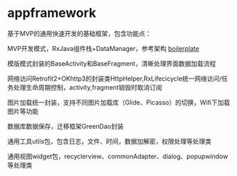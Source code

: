 # appframework
基于MVP的通用快速开发的基础框架，包含功能点：

MVP开发模式，RxJava组件栈+DataManager，参考架构 [boilerplate](https://github.com/ribot/android-boilerplate)

模版模式封装的BaseActivity和BaseFragment，清晰处理界面数据加载流程

网络访问Retrofit2+OKhttp3的封装类HttpHelper,RxLifecicycle统一网络访问/任务处理生命周期控制，activity,fragment销毁时取消订阅

图片加载统一封装，支持不同图片加载库（Glide、Picasso）的切换，Wifi下加载图片等功能

数据库数据保存，迁移框架GreenDao封装

通用工具utils包，包含日志，文件、时间，数据加解密，权限处理等处理类

通用视图widget包，recyclerview、commonAdapter、dialog、popupwindow等处理类
